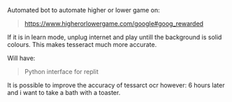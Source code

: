 Automated bot to automate higher or lower game on:
  > https://www.higherorlowergame.com/google#goog_rewarded

  If it is in learn mode, unplug internet and play untill the background is solid colours. This makes tesseract much more accurate.

Will have:
  > Python interface for replit


It is possible to improve the accuracy of tessarct ocr however: 6 hours later and i want to take a bath with a toaster.